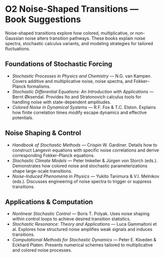 # O2 Noise-Shaped Transitions — Book Suggestions

Noise-shaped transitions explore how colored, multiplicative, or non-Gaussian noise alters transition pathways. These books explain noise spectra, stochastic calculus variants, and modeling strategies for tailored fluctuations.

## Foundations of Stochastic Forcing
- *Stochastic Processes in Physics and Chemistry* — N.G. van Kampen. Covers additive and multiplicative noise, noise spectra, and Fokker–Planck formalisms.
- *Stochastic Differential Equations: An Introduction with Applications* — Bernt Øksendal. Provides Ito and Stratonovich calculus tools for handling noise with state-dependent amplitudes.
- *Colored Noise in Dynamical Systems* — R.F. Fox & T.C. Elston. Explains how finite correlation times modify escape dynamics and effective potentials.

## Noise Shaping & Control
- *Handbook of Stochastic Methods* — Crispin W. Gardiner. Details how to construct Langevin equations with specific noise correlations and derive corresponding Fokker–Planck equations.
- *Stochastic Climate Models* — Peter Imkeller & Jürgen von Storch (eds.). Demonstrates how colored noise and stochastic parameterizations shape large-scale transitions.
- *Noise-Induced Phenomena in Physics* — Yukito Tanimura & V.I. Melnikov (eds.). Discusses engineering of noise spectra to trigger or suppress transitions.

## Applications & Computation
- *Nonlinear Stochastic Control* — Boris T. Polyak. Uses noise shaping within control loops to achieve desired transition statistics.
- *Stochastic Resonance: Theory and Applications* — Luca Gammaitoni et al. Explores how structured noise amplifies weak signals and induces transitions.
- *Computational Methods for Stochastic Dynamics* — Peter E. Kloeden & Eckhard Platen. Presents numerical schemes tailored to multiplicative and colored noise processes.
